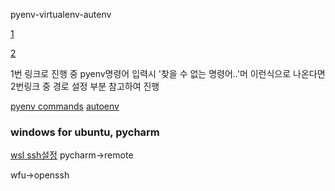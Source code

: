 pyenv-virtualenv-autenv

[1](http://gyus.me/?p=475)

[2](http://yujuwon.tistory.com/entry/pyenv-%EC%84%A4%EC%B9%98%ED%95%98%EA%B8%B0)

1번 링크로 진행 중 pyenv명령어 입력시 '찾을 수 없는 명령어..'머 이런식으로
나온다면 2번링크 중 경로 설정 부분 참고하여 진행

[pyenv commands](https://leop0ld.github.io/python-development-setting/)
[autoenv](https://leop0ld.github.io/python-development-setting/)


### windows for ubuntu, pycharm
[wsl ssh설정](http://jnuxy.tistory.com/2)
pycharm->remote

wfu->openssh
